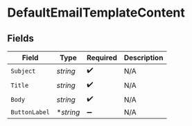 # DefaultEmailTemplateContent


## Fields

| Field              | Type               | Required           | Description        |
| ------------------ | ------------------ | ------------------ | ------------------ |
| `Subject`          | *string*           | :heavy_check_mark: | N/A                |
| `Title`            | *string*           | :heavy_check_mark: | N/A                |
| `Body`             | *string*           | :heavy_check_mark: | N/A                |
| `ButtonLabel`      | **string*          | :heavy_minus_sign: | N/A                |
